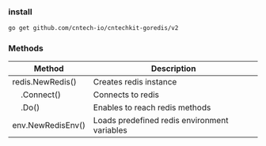### install

```bash
go get github.com/cntech-io/cntechkit-goredis/v2
```

### Methods

| Method                                               | Description                                  |
| ---------------------------------------------------- | -------------------------------------------- |
| redis.NewRedis()                                     | Creates redis instance                       |
| &nbsp;&nbsp;&nbsp;&nbsp;.Connect()                   | Connects to redis                       |
| &nbsp;&nbsp;&nbsp;&nbsp;.Do()                        | Enables to reach redis methods            |
| env.NewRedisEnv()                                    | Loads predefined redis environment variables |
